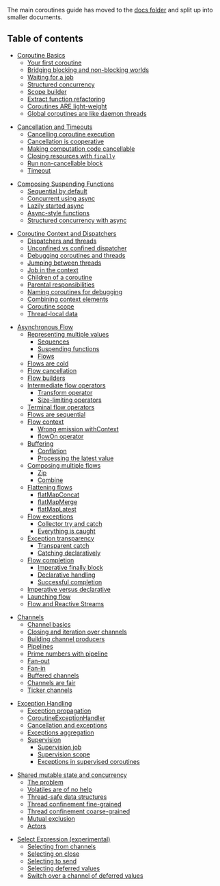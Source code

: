 The main coroutines guide has moved to the [docs folder](docs/coroutines-guide.md) and split up into smaller documents.

## Table of contents

<!--- TOC_REF docs/basics.md -->
* <a name='coroutine-basics'></a>[Coroutine Basics](docs/basics.md#coroutine-basics)
  * <a name='your-first-coroutine'></a>[Your first coroutine](docs/basics.md#your-first-coroutine)
  * <a name='bridging-blocking-and-non-blocking-worlds'></a>[Bridging blocking and non-blocking worlds](docs/basics.md#bridging-blocking-and-non-blocking-worlds)
  * <a name='waiting-for-a-job'></a>[Waiting for a job](docs/basics.md#waiting-for-a-job)
  * <a name='structured-concurrency'></a>[Structured concurrency](docs/basics.md#structured-concurrency)
  * <a name='scope-builder'></a>[Scope builder](docs/basics.md#scope-builder)
  * <a name='extract-function-refactoring'></a>[Extract function refactoring](docs/basics.md#extract-function-refactoring)
  * <a name='coroutines-are-light-weight'></a>[Coroutines ARE light-weight](docs/basics.md#coroutines-are-light-weight)
  * <a name='global-coroutines-are-like-daemon-threads'></a>[Global coroutines are like daemon threads](docs/basics.md#global-coroutines-are-like-daemon-threads)
<!--- TOC_REF docs/cancellation-and-timeouts.md -->
* <a name='cancellation-and-timeouts'></a>[Cancellation and Timeouts](docs/cancellation-and-timeouts.md#cancellation-and-timeouts)
  * <a name='cancelling-coroutine-execution'></a>[Cancelling coroutine execution](docs/cancellation-and-timeouts.md#cancelling-coroutine-execution)
  * <a name='cancellation-is-cooperative'></a>[Cancellation is cooperative](docs/cancellation-and-timeouts.md#cancellation-is-cooperative)
  * <a name='making-computation-code-cancellable'></a>[Making computation code cancellable](docs/cancellation-and-timeouts.md#making-computation-code-cancellable)
  * <a name='closing-resources-with-finally'></a>[Closing resources with `finally`](docs/cancellation-and-timeouts.md#closing-resources-with-finally)
  * <a name='run-non-cancellable-block'></a>[Run non-cancellable block](docs/cancellation-and-timeouts.md#run-non-cancellable-block)
  * <a name='timeout'></a>[Timeout](docs/cancellation-and-timeouts.md#timeout)
<!--- TOC_REF docs/composing-suspending-functions.md -->
* <a name='composing-suspending-functions'></a>[Composing Suspending Functions](docs/composing-suspending-functions.md#composing-suspending-functions)
  * <a name='sequential-by-default'></a>[Sequential by default](docs/composing-suspending-functions.md#sequential-by-default)
  * <a name='concurrent-using-async'></a>[Concurrent using async](docs/composing-suspending-functions.md#concurrent-using-async)
  * <a name='lazily-started-async'></a>[Lazily started async](docs/composing-suspending-functions.md#lazily-started-async)
  * <a name='async-style-functions'></a>[Async-style functions](docs/composing-suspending-functions.md#async-style-functions)
  * <a name='structured-concurrency-with-async'></a>[Structured concurrency with async](docs/composing-suspending-functions.md#structured-concurrency-with-async)
<!--- TOC_REF docs/coroutine-context-and-dispatchers.md -->
* <a name='coroutine-context-and-dispatchers'></a>[Coroutine Context and Dispatchers](docs/coroutine-context-and-dispatchers.md#coroutine-context-and-dispatchers)
  * <a name='dispatchers-and-threads'></a>[Dispatchers and threads](docs/coroutine-context-and-dispatchers.md#dispatchers-and-threads)
  * <a name='unconfined-vs-confined-dispatcher'></a>[Unconfined vs confined dispatcher](docs/coroutine-context-and-dispatchers.md#unconfined-vs-confined-dispatcher)
  * <a name='debugging-coroutines-and-threads'></a>[Debugging coroutines and threads](docs/coroutine-context-and-dispatchers.md#debugging-coroutines-and-threads)
  * <a name='jumping-between-threads'></a>[Jumping between threads](docs/coroutine-context-and-dispatchers.md#jumping-between-threads)
  * <a name='job-in-the-context'></a>[Job in the context](docs/coroutine-context-and-dispatchers.md#job-in-the-context)
  * <a name='children-of-a-coroutine'></a>[Children of a coroutine](docs/coroutine-context-and-dispatchers.md#children-of-a-coroutine)
  * <a name='parental-responsibilities'></a>[Parental responsibilities](docs/coroutine-context-and-dispatchers.md#parental-responsibilities)
  * <a name='naming-coroutines-for-debugging'></a>[Naming coroutines for debugging](docs/coroutine-context-and-dispatchers.md#naming-coroutines-for-debugging)
  * <a name='combining-context-elements'></a>[Combining context elements](docs/coroutine-context-and-dispatchers.md#combining-context-elements)
  * <a name='coroutine-scope'></a>[Coroutine scope](docs/coroutine-context-and-dispatchers.md#coroutine-scope)
  * <a name='thread-local-data'></a>[Thread-local data](docs/coroutine-context-and-dispatchers.md#thread-local-data)
<!--- TOC_REF docs/flow.md -->
* <a name='asynchronous-flow'></a>[Asynchronous Flow](docs/flow.md#asynchronous-flow)
  * <a name='representing-multiple-values'></a>[Representing multiple values](docs/flow.md#representing-multiple-values)
    * <a name='sequences'></a>[Sequences](docs/flow.md#sequences)
    * <a name='suspending-functions'></a>[Suspending functions](docs/flow.md#suspending-functions)
    * <a name='flows'></a>[Flows](docs/flow.md#flows)
  * <a name='flows-are-cold'></a>[Flows are cold](docs/flow.md#flows-are-cold)
  * <a name='flow-cancellation'></a>[Flow cancellation](docs/flow.md#flow-cancellation)
  * <a name='flow-builders'></a>[Flow builders](docs/flow.md#flow-builders)
  * <a name='intermediate-flow-operators'></a>[Intermediate flow operators](docs/flow.md#intermediate-flow-operators)
    * <a name='transform-operator'></a>[Transform operator](docs/flow.md#transform-operator)
    * <a name='size-limiting-operators'></a>[Size-limiting operators](docs/flow.md#size-limiting-operators)
  * <a name='terminal-flow-operators'></a>[Terminal flow operators](docs/flow.md#terminal-flow-operators)
  * <a name='flows-are-sequential'></a>[Flows are sequential](docs/flow.md#flows-are-sequential)
  * <a name='flow-context'></a>[Flow context](docs/flow.md#flow-context)
    * <a name='wrong-emission-withcontext'></a>[Wrong emission withContext](docs/flow.md#wrong-emission-withcontext)
    * <a name='flowon-operator'></a>[flowOn operator](docs/flow.md#flowon-operator)
  * <a name='buffering'></a>[Buffering](docs/flow.md#buffering)
    * <a name='conflation'></a>[Conflation](docs/flow.md#conflation)
    * <a name='processing-the-latest-value'></a>[Processing the latest value](docs/flow.md#processing-the-latest-value)
  * <a name='composing-multiple-flows'></a>[Composing multiple flows](docs/flow.md#composing-multiple-flows)
    * <a name='zip'></a>[Zip](docs/flow.md#zip)
    * <a name='combine'></a>[Combine](docs/flow.md#combine)
  * <a name='flattening-flows'></a>[Flattening flows](docs/flow.md#flattening-flows)
    * <a name='flatmapconcat'></a>[flatMapConcat](docs/flow.md#flatmapconcat)
    * <a name='flatmapmerge'></a>[flatMapMerge](docs/flow.md#flatmapmerge)
    * <a name='flatmaplatest'></a>[flatMapLatest](docs/flow.md#flatmaplatest)
  * <a name='flow-exceptions'></a>[Flow exceptions](docs/flow.md#flow-exceptions)
    * <a name='collector-try-and-catch'></a>[Collector try and catch](docs/flow.md#collector-try-and-catch)
    * <a name='everything-is-caught'></a>[Everything is caught](docs/flow.md#everything-is-caught)
  * <a name='exception-transparency'></a>[Exception transparency](docs/flow.md#exception-transparency)
    * <a name='transparent-catch'></a>[Transparent catch](docs/flow.md#transparent-catch)
    * <a name='catching-declaratively'></a>[Catching declaratively](docs/flow.md#catching-declaratively)
  * <a name='flow-completion'></a>[Flow completion](docs/flow.md#flow-completion)
    * <a name='imperative-finally-block'></a>[Imperative finally block](docs/flow.md#imperative-finally-block)
    * <a name='declarative-handling'></a>[Declarative handling](docs/flow.md#declarative-handling)
    * <a name='successful-completion'></a>[Successful completion](docs/flow.md#successful-completion)
  * <a name='imperative-versus-declarative'></a>[Imperative versus declarative](docs/flow.md#imperative-versus-declarative)
  * <a name='launching-flow'></a>[Launching flow](docs/flow.md#launching-flow)
  * <a name='flow-and-reactive-streams'></a>[Flow and Reactive Streams](docs/flow.md#flow-and-reactive-streams)
<!--- TOC_REF docs/channels.md -->
* <a name='channels'></a>[Channels](docs/channels.md#channels)
  * <a name='channel-basics'></a>[Channel basics](docs/channels.md#channel-basics)
  * <a name='closing-and-iteration-over-channels'></a>[Closing and iteration over channels](docs/channels.md#closing-and-iteration-over-channels)
  * <a name='building-channel-producers'></a>[Building channel producers](docs/channels.md#building-channel-producers)
  * <a name='pipelines'></a>[Pipelines](docs/channels.md#pipelines)
  * <a name='prime-numbers-with-pipeline'></a>[Prime numbers with pipeline](docs/channels.md#prime-numbers-with-pipeline)
  * <a name='fan-out'></a>[Fan-out](docs/channels.md#fan-out)
  * <a name='fan-in'></a>[Fan-in](docs/channels.md#fan-in)
  * <a name='buffered-channels'></a>[Buffered channels](docs/channels.md#buffered-channels)
  * <a name='channels-are-fair'></a>[Channels are fair](docs/channels.md#channels-are-fair)
  * <a name='ticker-channels'></a>[Ticker channels](docs/channels.md#ticker-channels)
<!--- TOC_REF docs/exception-handling.md -->
* <a name='exception-handling'></a>[Exception Handling](docs/exception-handling.md#exception-handling)
  * <a name='exception-propagation'></a>[Exception propagation](docs/exception-handling.md#exception-propagation)
  * <a name='coroutineexceptionhandler'></a>[CoroutineExceptionHandler](docs/exception-handling.md#coroutineexceptionhandler)
  * <a name='cancellation-and-exceptions'></a>[Cancellation and exceptions](docs/exception-handling.md#cancellation-and-exceptions)
  * <a name='exceptions-aggregation'></a>[Exceptions aggregation](docs/exception-handling.md#exceptions-aggregation)
  * <a name='supervision'></a>[Supervision](docs/exception-handling.md#supervision)
    * <a name='supervision-job'></a>[Supervision job](docs/exception-handling.md#supervision-job)
    * <a name='supervision-scope'></a>[Supervision scope](docs/exception-handling.md#supervision-scope)
    * <a name='exceptions-in-supervised-coroutines'></a>[Exceptions in supervised coroutines](docs/exception-handling.md#exceptions-in-supervised-coroutines)
<!--- TOC_REF docs/shared-mutable-state-and-concurrency.md -->
* <a name='shared-mutable-state-and-concurrency'></a>[Shared mutable state and concurrency](docs/shared-mutable-state-and-concurrency.md#shared-mutable-state-and-concurrency)
  * <a name='the-problem'></a>[The problem](docs/shared-mutable-state-and-concurrency.md#the-problem)
  * <a name='volatiles-are-of-no-help'></a>[Volatiles are of no help](docs/shared-mutable-state-and-concurrency.md#volatiles-are-of-no-help)
  * <a name='thread-safe-data-structures'></a>[Thread-safe data structures](docs/shared-mutable-state-and-concurrency.md#thread-safe-data-structures)
  * <a name='thread-confinement-fine-grained'></a>[Thread confinement fine-grained](docs/shared-mutable-state-and-concurrency.md#thread-confinement-fine-grained)
  * <a name='thread-confinement-coarse-grained'></a>[Thread confinement coarse-grained](docs/shared-mutable-state-and-concurrency.md#thread-confinement-coarse-grained)
  * <a name='mutual-exclusion'></a>[Mutual exclusion](docs/shared-mutable-state-and-concurrency.md#mutual-exclusion)
  * <a name='actors'></a>[Actors](docs/shared-mutable-state-and-concurrency.md#actors)
<!--- TOC_REF docs/select-expression.md -->
* <a name='select-expression-experimental'></a>[Select Expression (experimental)](docs/select-expression.md#select-expression-experimental)
  * <a name='selecting-from-channels'></a>[Selecting from channels](docs/select-expression.md#selecting-from-channels)
  * <a name='selecting-on-close'></a>[Selecting on close](docs/select-expression.md#selecting-on-close)
  * <a name='selecting-to-send'></a>[Selecting to send](docs/select-expression.md#selecting-to-send)
  * <a name='selecting-deferred-values'></a>[Selecting deferred values](docs/select-expression.md#selecting-deferred-values)
  * <a name='switch-over-a-channel-of-deferred-values'></a>[Switch over a channel of deferred values](docs/select-expression.md#switch-over-a-channel-of-deferred-values)
<!--- END -->
